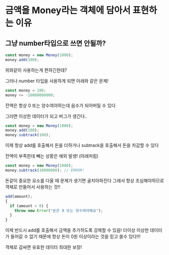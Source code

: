 # 금액을 Money라는 객체에 담아서 표현하는 이유

## 그냥 number타입으로 쓰면 안될까?

```js
const money = new Money(1000);
money.add(100);
```

위와같이 사용하는게 편하긴한데?

그러나 number 타입을 사용하게 되면
아래와 같은 문제!

```js
const money = 100;
money += -10000000000;
```

잔액은 항상 0 또는 양수여야하는데 음수가 되어버릴 수 있다

그러면 이상한 데이터가 되고 버그가 생긴다..

```js
const money = new Money(1000);
money.add(100);
money.subtrack(100);
```

이제 항상 add를 호출해서 돈을 더하거나
subtrack을 호출해서 돈을 차감할 수 있다

잔액이 부족한데 빼는 상황은 예외 발생! (아래처럼)

```js
const money = new Money(1000);
money.subtrack(10000000); // ERROR!
```

돈같이 중요한 요소를 다울 때 문제가 생기면 골치아파진다
그래서 항상 조심해야하므로 객체로 만들어서 사용하는 것!!

```js
add(amount);
{
  if (amount < 0) {
    throw new Error("돈은 0 또는 양수여야해요");
  }
}
```

이제 반드시 add를 호출해서 금액을 추가하도록 강제할 수 있음!
더이상 이상한 데이터가 들어갈 수 없기 때문에
항상 돈이 0원 이상이라는 것을 믿고 쓸수 있다!!!

객체로 감싸면 유효한 데이터 최대한 보장!

